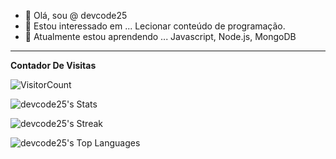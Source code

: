 
- 👋 Olá, sou @ devcode25
- 👀 Estou interessado em ... Lecionar conteúdo de programação.
- 🌱 Atualmente estou aprendendo ... Javascript, Node.js, MongoDB

*************
**Contador De Visitas**

![VisitorCount](https://profile-counter.glitch.me/{devcode25}/count.svg) 

![devcode25's Stats](https://github-readme-stats.vercel.app/api?username=devcode25&theme=synthwave&show_icons=true&hide_border=true&count_private=true)


![devcode25's Streak](https://github-readme-streak-stats.herokuapp.com/?user=devcode25&theme=synthwave&hide_border=true)


![devcode25's Top Languages](https://github-readme-stats.vercel.app/api/top-langs/?username=devcode25&theme=synthwave&show_icons=true&hide_border=true&layout=compact)




